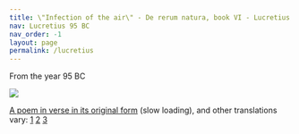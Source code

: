 ```yaml
---
title: \"Infection of the air\" - De rerum natura, book VI - Lucretius
nav: Lucretius 95 BC
nav_order: -1
layout: page
permalink: /lucretius
---
```


From the year 95 BC

![](https://user-images.githubusercontent.com/82182/105977210-0116f580-6089-11eb-9096-e53211eece71.png)

[A poem in verse in its original form](https://archive.org/details/lucretiusonnatur00lucriala/page/290/mode/2up?q=%22morbid+infection+of+the+air%22) (slow loading), and other translations vary: [1](https://archive.org/details/onthenatureof00lucruoft/page/n295/mode/2up) [2](https://archive.org/details/lucretiusonthena00lucruoft/page/256/mode/2up) [3](https://archive.org/details/lucretiusonnatu00lucr/page/294/mode/2up)
